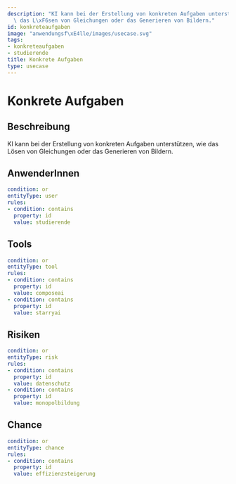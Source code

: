 ```yaml
---
description: "KI kann bei der Erstellung von konkreten Aufgaben unterst\xFCtzen, wie\
  \ das L\xF6sen von Gleichungen oder das Generieren von Bildern."
id: konkreteaufgaben
image: "anwendungsf\xE4lle/images/usecase.svg"
tags:
- konkreteaufgaben
- studierende
title: Konkrete Aufgaben
type: usecase
---
```



# Konkrete Aufgaben

## Beschreibung

KI kann bei der Erstellung von konkreten Aufgaben unterstützen, wie das Lösen von Gleichungen oder das Generieren von Bildern.

## AnwenderInnen

```yaml
condition: or
entityType: user
rules:
- condition: contains
  property: id
  value: studierende
```



## Tools

```yaml
condition: or
entityType: tool
rules:
- condition: contains
  property: id
  value: composeai
- condition: contains
  property: id
  value: starryai
```



## Risiken

```yaml
condition: or
entityType: risk
rules:
- condition: contains
  property: id
  value: datenschutz
- condition: contains
  property: id
  value: monopolbildung
```



## Chance

```yaml
condition: or
entityType: chance
rules:
- condition: contains
  property: id
  value: effizienzsteigerung
```

